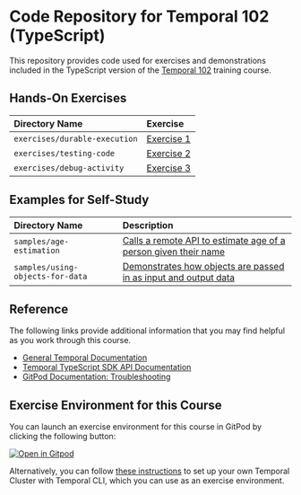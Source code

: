 # Code Repository for Temporal 102 (TypeScript)
This repository provides code used for exercises and demonstrations included in
the TypeScript version of the [Temporal
102](https://learn.temporal.io/courses/temporal_102) training course.

## Hands-On Exercises

Directory Name                     | Exercise
:--------------------------------- | :-------------------------------------------------------
`exercises/durable-execution`      | [Exercise 1](exercises/durable-execution/README.md)
`exercises/testing-code`           | [Exercise 2](exercises/testing-code/README.md)
`exercises/debug-activity`         | [Exercise 3](exercises/debug-activity/README.md)


## Examples for Self-Study
Directory Name                         | Description
:------------------------------------- | :----------------------------------------------------------------------------------
`samples/age-estimation`               | [Calls a remote API to estimate age of a person given their name](samples/age-estimation)
`samples/using-objects-for-data`      | [Demonstrates how objects are passed in as input and output data](samples/using-objects-for-data)


## Reference
The following links provide additional information that you may find helpful as you work through this course.
* [General Temporal Documentation](https://docs.temporal.io/)
* [Temporal TypeScript SDK API Documentation](https://typescript.temporal.io)
* [GitPod Documentation: Troubleshooting](https://www.gitpod.io/docs/troubleshooting)


## Exercise Environment for this Course
You can launch an exercise environment for this course in GitPod by clicking
the following button:

[![Open in Gitpod](https://gitpod.io/button/open-in-gitpod.svg)](https://gitpod.io/#https://github.com/temporalio/edu-102-typescript-code)

Alternatively, you can follow 
[these instructions](https://learn.temporal.io/getting_started/typescript/dev_environment/) to 
set up your own Temporal Cluster with Temporal CLI, which you can use as an exercise environment.
